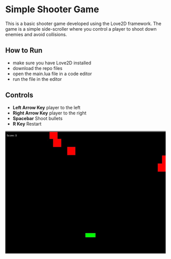 # Simple Shooter Game

This is a basic shooter game developed using the Love2D framework. The game is a simple side-scroller where you control a player to shoot down enemies and avoid collisions.

## How to Run
- make sure you have Love2D installed
- download the repo files
- open the main.lua file in a code editor
- run the file in the editor

## Controls
+ **Left Arrow Key** player to the left
+ **Right Arrow Key** player to the right
+ **Spacebar** Shoot bullets
+ **R Key** Restart

![](shooter_screenshot.JPG)
